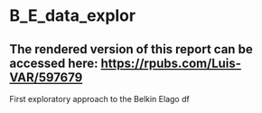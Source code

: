 # B_E_data_explor

## The rendered version of this report can be accessed here: https://rpubs.com/Luis-VAR/597679

First exploratory approach to the Belkin Elago df
